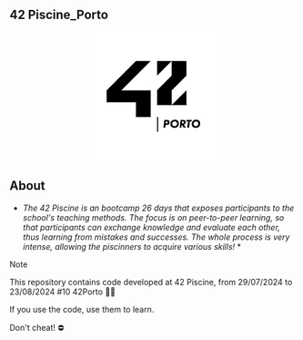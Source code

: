 ## **42 Piscine_Porto**

<p align="center" >
		<img alt='42' src='Others/42Banner.png'/>
</p>

## About

* *The 42 Piscine is an bootcamp 26 days that exposes participants to the school's teaching methods. The focus is on peer-to-peer learning, so that participants can exchange knowledge and evaluate each other, thus learning from mistakes and successes. The whole process is very intense, allowing the piscinners to acquire various skills!* *

> [!Note]
> This repository contains code developed at 42 Piscine, from 29/07/2024 to 23/08/2024 #10 42Porto 🏊‍♂️
>
> If you use the code, use them to learn.
> 
> Don't cheat! ⛔


